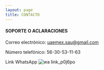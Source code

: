 ```yaml
---
layout: page
title: CONTACTO
---
```


#### SOPORTE O ACLARACIONES

Correo electrónico: uaemex.sau@gmail.com

Número telefónico: 56-30-53-11-63

Link WhatsApp
![wa link_p0j6po](https://user-images.githubusercontent.com/99769638/165884954-655da87e-0c82-4f45-8b73-e4368dcac2ac.png)



